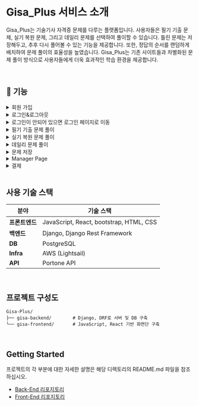 # Gisa_Plus 서비스 소개

Gisa_Plus는 기술기사 자격증 문제를 다루는 플랫폼입니다. 사용자들은 필기 기출 문제, 실기 복원 문제, 그리고 데일리 문제를 선택하여 풀이할 수 있습니다. 틀린 문제는 저장해두고, 추후 다시 풀어볼 수 있는 기능을 제공합니다. 또한, 정답의 순서를 랜덤하게 배치하여 문제 풀이의 효율성을 높였습니다. Gisa_Plus는 기존 사이트들과 차별화된 문제 풀이 방식으로 사용자들에게 더욱 효과적인 학습 환경을 제공합니다.

<br/>

## 📌 기능

<details>
  <summary>회원 가입</summary>
  <img src="https://github.com/user-attachments/assets/32848e85-d791-4379-9804-4c9b3152426f" alt="회원 가입 GIF" />
</details>

<details>
  <summary>로그인&로그아웃</summary>
  <img src="https://github.com/user-attachments/assets/f35a8b15-2bcc-45a5-b46e-9d235cb4cd8c" alt="로그인&로그아웃 GIF" />
</details>

<details>
  <summary>로그인이 안되어 있으면 로그인 페이지로 이동</summary>
  <img src="https://github.com/user-attachments/assets/4a4425ae-f51f-41d0-a92f-f1a4f8b21d81" alt="로그인 페이지 이동 GIF" />
</details>

<details>
  <summary>필기 기출 문제 풀이</summary>
  <img src="gisa-backend/gif/필기기출풀이.gif" alt="필기 기출 문제 풀이 GIF" />
</details>

<details>
  <summary>실기 복원 문제 풀이</summary>
  <img src="gisa-backend/gif/실기복원문제.gif" alt="실기 복원 문제 풀이 GIF" />
</details>

<details>
  <summary>데일리 문제 풀이</summary>
  <img src="https://github.com/user-attachments/assets/685ed547-aa5a-42ab-a9e8-64451c2b9d24" alt="데일리 문제 풀이 GIF" />
</details>

<details>
  <summary>문제 저장</summary>
  <img src="https://github.com/user-attachments/assets/919da08b-a932-4491-9df5-e8a3f1efabf4" alt="문제 저장 GIF" />
</details>

<details>
  <summary>Manager Page</summary>
  <img src="https://github.com/user-attachments/assets/b5cf7f50-9939-49a6-a0f7-d29773ceb08e" alt="Manager Page 이미지 1" />
  <img src="https://github.com/user-attachments/assets/548b4011-e5ca-41e3-aa8a-6a0ae78a0f5a" alt="Manager Page 이미지 2" />
  <img src="https://github.com/user-attachments/assets/b3b38061-a42e-4d36-9f34-7c6e67a498dd" alt="Manager Page 이미지 3" />
</details>

<details>
  <summary>결제</summary>
  <img src="https://github.com/user-attachments/assets/6da34746-510c-40c6-b17b-172c6b395891" alt="결제 페이지" />
</details>

<br/>

## 사용 기술 스택

| **분야**       | **기술 스택**                           |
| -------------- | --------------------------------------- |
| **프론트엔드** | JavaScript, React, bootstrap, HTML, CSS |
| **백엔드**     | Django, Django Rest Framework           |
| **DB**         | PostgreSQL                              |
| **Infra**      | AWS (Lightsail)                         |
| **API**        | Portone API                             |

<br/>

## 프로젝트 구성도

```
Gisa-Plus/
├── gisa-backend/        # Django, DRF로 서버 및 DB 구축
└── gisa-frontend/       # JavaScript, React 기반 화면단 구축
```

<br/>

## Getting Started

프로젝트의 각 부분에 대한 자세한 설명은 해당 디렉토리의 README.md 파일을 참조하십시오.

- [Back-End 리포지토리](https://github.com/jong-seoung/GISA-Plus/tree/main/gisa-backend)
- [Front-End 리포지토리](https://github.com/jong-seoung/GISA-Plus/tree/main/gisa-frontend)
